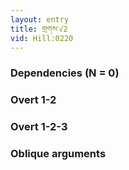 ```yaml
---
layout: entry
title: གྲགས་√2
vid: Hill:0220
---
```

### Dependencies (N = 0)


### Overt 1-2


### Overt 1-2-3


### Oblique arguments
